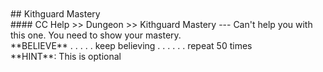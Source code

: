 <br>
<br>
## Kithguard Mastery
<br>
#### CC Help >> Dungeon >> Kithguard Mastery
---
Can't help you with this one. You need to show your mastery. 
<br>
**BELIEVE** . . . . . keep believing . . . . . . repeat 50 times
<br>
**HINT**: This is optional
